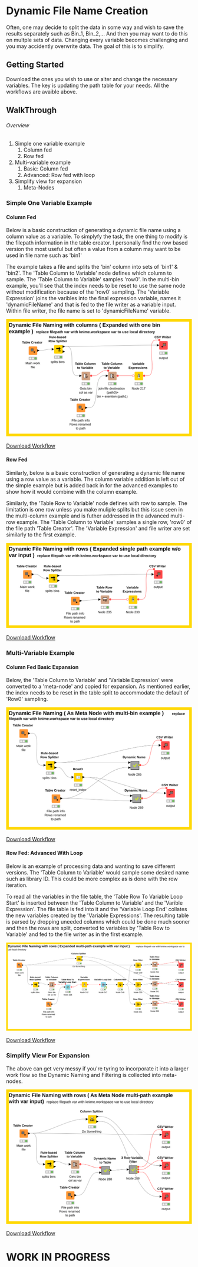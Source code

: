 # Dynamic File Name Creation

Often, one may decide to split the data in some way and wish to save the results separately such as Bin_1, Bin_2,... And then you may want to do this on multple sets of data.  Changing every variable becomes challenging and you may accidently overwrite data.  The goal of this is to simplify.  

## Getting Started

Download the ones you wish to use or alter and change the necessary variables.  The key is updating the path table for your needs.  All the workflows are avaible above.

## WalkThrough

###### Overview
1.	Simple one variable example
    1.	Column fed
    2.	Row fed
2.	Multi-variable example
    1.	Basic: Column fed
    2.	Advanced: Row fed with loop
3.	Simplify view for expansion
    1.	Meta-Nodes
    
### Simple One Variable Example

#### Column Fed
Below is a basic construction of generating a dynamic file name using a column value as a variable.  To simplyfy the task, the one thing to modify is the filepath information in the table creator.  I personally find the row based version the most useful but often a value from a column may want to be used in file name such as 'bin1'  

The example takes a file and splits the 'bin' column into sets of 'bin1' & 'bin2'.  The 'Table Column to Variable' node defines which column to sample.  The 'Table Column to Variable' samples 'row0'.  In the multi-bin example, you'll see that the index needs to be reset to use the same node without modification because of the 'row0' sampling.  The 'Variable Expression' joins the varibles into the final expression variable, names it 'dynamicFileName' and that is fed to the file writer as a variable input.  Within file writer, the file name is set to 'dynamicFileName' variable.

![fromColumnOneBin](https://github.com/mgarard/Knime/blob/master/Dynamic%20File%20Name%20Creation/fromColumnOneBin.svg)

[Download Workflow](https://github.com/mgarard/Knime/blob/master/Dynamic%20File%20Name%20Creation/fromColumnOneBin.knwf)

#### Row Fed
Similarly, below is a basic construction of generating a dynamic file name using a row value as a variable.  The column variable addition is left out of the simple example but is added back in for the advanced examples to show how it would combine with the column example.

Similarly, the 'Table Row to Variable' node defines with row to sample.  The limitation is one row unless you make muliple splits but this issue seen in the multi-column example and is futher addressed in the advanced multi-row example. The 'Table Column to Variable' samples a single row, 'row0' of the file path 'Table Creator'.  The 'Variable Expression' and file writer are set similarly to the first example.

![fromRowSinglePathWOVar](https://github.com/mgarard/Knime/blob/master/Dynamic%20File%20Name%20Creation/fromRowSinglePathWOVar.svg)

[Download Workflow](https://github.com/mgarard/Knime/blob/master/Dynamic%20File%20Name%20Creation/fromRowSinglePathWOVar.knwf)

### Multi-Variable Example

#### Column Fed Basic Expansion

Below, the 'Table Column to Variable' and 'Variable Expression' were converted to a 'meta-node' and copied for expansion.  As mentioned earlier, the index needs to be reset in the table split to accommodate the default of 'Row0' sampling.

![fromColumnMultiBin](https://github.com/mgarard/Knime/blob/master/Dynamic%20File%20Name%20Creation/fromColumnMultiBin.svg)

[Download Workflow](https://github.com/mgarard/Knime/blob/master/Dynamic%20File%20Name%20Creation/fromColumnMultiBin.knwf)

#### Row Fed: Advanced With Loop

Below is an example of processing data and wanting to save different versions.  The 'Table Column to Variable' would sample some desired name such as library ID.  This could be more complex as is done with the row iteration.

To read all the variables in the file table, the 'Table Row To Variable Loop Start' is inserted between the 'Table Column to Variable' and the 'Varible Expression'.  The file table is fed into it and the 'Variable Loop End' collates the new variables created by the 'Variable Expressions'.  The resulting table is parsed by dropping uneeded columns which could be done much sooner and then the rows are split, converted to variables by 'Table Row to Variable' and fed to the file writer as in the first example.

![fromRowMultiPathWVar](https://github.com/mgarard/Knime/blob/master/Dynamic%20File%20Name%20Creation/fromRowMultiPathWVarLoop.svg)

[Download Workflow](https://github.com/mgarard/Knime/blob/master/Dynamic%20File%20Name%20Creation/fromRowMultiPathWVar.knwf)


### Simplify View For Expansion

The above can get very messy if you're tyring to incorporate it into a larger work flow so the Dynamic Naming and Filtering is collected into meta-nodes.

![fromRowMultiPathWVarMeta](https://github.com/mgarard/Knime/blob/master/Dynamic%20File%20Name%20Creation/fromRowMultiPathWVarMeta.svg)

[Download Workflow](https://github.com/mgarard/Knime/blob/master/Dynamic%20File%20Name%20Creation/fromRowMultiPathWVarMeta.knwf)

# WORK IN PROGRESS
